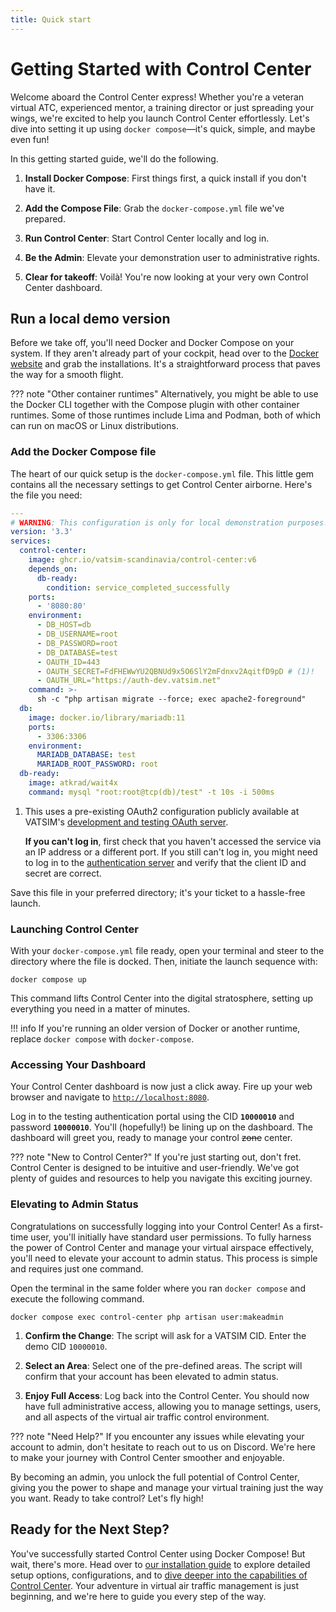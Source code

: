 ```yaml
---
title: Quick start
---
```


# Getting Started with Control Center

Welcome aboard the Control Center express! Whether you're a veteran virtual ATC, experienced mentor, a training director or just spreading your wings, we're excited to help you launch Control Center effortlessly. Let's dive into setting it up using `docker compose`—it's quick, simple, and maybe even fun!

In this getting started guide, we'll do the following.

1. **Install Docker Compose**: First things first, a quick install if you don't have it.

2. **Add the Compose File**: Grab the `docker-compose.yml` file we've prepared.

3. **Run Control Center**: Start Control Center locally and log in.

4. **Be the Admin**: Elevate your demonstration user to administrative rights.

5. **Clear for takeoff**: Voilà! You're now looking at your very own Control Center dashboard.

## Run a local demo version

Before we take off, you'll need Docker and Docker Compose on your system. If they aren't already part of your cockpit, head over to the [Docker website](https://www.docker.com/) and grab the installations. It's a straightforward process that paves the way for a smooth flight.

??? note "Other container runtimes"
    Alternatively, you might be able to use the Docker CLI together with the Compose plugin with other container runtimes. Some of those runtimes include Lima and Podman, both of which can run on macOS or Linux distributions.

### Add the Docker Compose file

The heart of our quick setup is the `docker-compose.yml` file. This little gem contains all the necessary settings to get Control Center airborne. Here's the file you need:

```yaml title="docker-compose.yml"
---
# WARNING: This configuration is only for local demonstration purposes!
version: '3.3'
services:
  control-center:
    image: ghcr.io/vatsim-scandinavia/control-center:v6
    depends_on:
      db-ready:
        condition: service_completed_successfully
    ports:
      - '8080:80'
    environment:
      - DB_HOST=db
      - DB_USERNAME=root
      - DB_PASSWORD=root
      - DB_DATABASE=test
      - OAUTH_ID=443
      - OAUTH_SECRET=FdFHEWwYU2QBNUd9x5O6SlY2mFdnxv2AqitfD9pD # (1)!
      - OAUTH_URL="https://auth-dev.vatsim.net"
    command: >-
      sh -c "php artisan migrate --force; exec apache2-foreground"
  db:
    image: docker.io/library/mariadb:11
    ports:
      - 3306:3306
    environment:
      MARIADB_DATABASE: test
      MARIADB_ROOT_PASSWORD: root
  db-ready:
    image: atkrad/wait4x
    command: mysql "root:root@tcp(db)/test" -t 10s -i 500ms
```

1.  This uses a pre-existing OAuth2 configuration publicly available at VATSIM's [development and testing OAuth server][auth-dev].

    **If you can't log in**, first check that you haven't accessed the service via an IP address or a different port.
    If you still can't log in, you might need to log in to the [authentication server][auth-dev] and verify that the client ID and secret are correct.

Save this file in your preferred directory; it's your ticket to a hassle-free launch.

  [auth-dev]: https://auth-dev.vatsim.net

### Launching Control Center

With your `docker-compose.yml` file ready, open your terminal and steer to the directory where the file is docked. Then, initiate the launch sequence with:

```shell
docker compose up
```

This command lifts Control Center into the digital stratosphere, setting up everything you need in a matter of minutes.

!!! info
    If you're running an older version of Docker or another runtime, replace `docker compose` with `docker-compose`.

### Accessing Your Dashboard

Your Control Center dashboard is now just a click away. Fire up your web browser and navigate to [`http://localhost:8080`](http://localhost:8080).

Log in to the testing authentication portal using the CID **`10000010`** and password **`10000010`**. You'll (hopefully!) be lining up on the dashboard.
The dashboard will greet you, ready to manage your control ~~zone~~ center.

??? note "New to Control Center?"
    If you're just starting out, don't fret. Control Center is designed to be intuitive and user-friendly. We've got plenty of guides and resources to help you navigate this exciting journey.

### Elevating to Admin Status

Congratulations on successfully logging into your Control Center! As a first-time user, you'll initially have standard user permissions. To fully harness the power of Control Center and manage your virtual airspace effectively, you'll need to elevate your account to admin status. This process is simple and requires just one command.

Open the terminal in the same folder where you ran `docker compose` and execute the following command.

```shell
docker compose exec control-center php artisan user:makeadmin
```

1. **Confirm the Change**: The script will ask for a VATSIM CID. Enter the demo CID `10000010`.

2. **Select an Area**: Select one of the pre-defined areas. The script will confirm that your account has been elevated to admin status.

3. **Enjoy Full Access**: Log back into the Control Center. You should now have full administrative access, allowing you to manage settings, users, and all aspects of the virtual air traffic control environment.

??? note "Need Help?"
    If you encounter any issues while elevating your account to admin, don't hesitate to reach out to us on Discord. We're here to make your journey with Control Center smoother and enjoyable.

By becoming an admin, you unlock the full potential of Control Center, giving you the power to shape and manage your virtual training just the way you want. Ready to take control? Let's fly high!

## Ready for the Next Step?

You've successfully started Control Center using Docker Compose! But wait, there's more. Head over to [our installation guide](installation.md) to explore detailed setup options, configurations, and to [dive deeper into the capabilities of Control Center](concepts/index.md). Your adventure in virtual air traffic management is just beginning, and we're here to guide you every step of the way.
